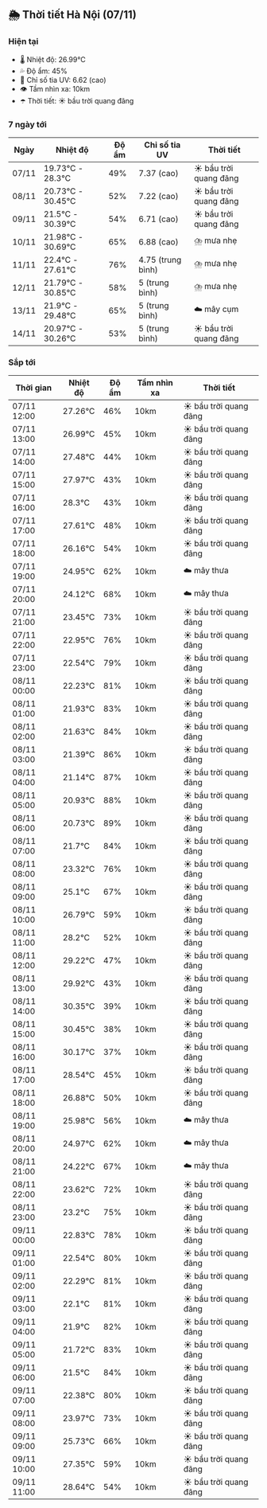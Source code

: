 ## 🌦️ Thời tiết Hà Nội (07/11)

### Hiện tại

- 🌡️ Nhiệt độ: 26.99℃
- 💦 Độ ẩm: 45%
- 🌟 Chỉ số tia UV: 6.62 (cao)
- 👁️ Tầm nhìn xa: 10km
- ☂️ Thời tiết: ☀️ bầu trời quang đãng

### 7 ngày tới

| Ngày | Nhiệt độ | Độ ẩm | Chỉ số tia UV | Thời tiết |
| --- | --- | --- | --- | --- |
| 07/11 | 19.73℃ - 28.3℃ | 49% | 7.37 (cao) | ☀️ bầu trời quang đãng |
| 08/11 | 20.73℃ - 30.45℃ | 52% | 7.22 (cao) | ☀️ bầu trời quang đãng |
| 09/11 | 21.5℃ - 30.39℃ | 54% | 6.71 (cao) | ☀️ bầu trời quang đãng |
| 10/11 | 21.98℃ - 30.69℃ | 65% | 6.88 (cao) | ⛈️ mưa nhẹ |
| 11/11 | 22.4℃ - 27.61℃ | 76% | 4.75 (trung bình) | ⛈️ mưa nhẹ |
| 12/11 | 21.79℃ - 30.85℃ | 58% | 5 (trung bình) | ⛈️ mưa nhẹ |
| 13/11 | 21.9℃ - 29.48℃ | 65% | 5 (trung bình) | ☁️ mây cụm |
| 14/11 | 20.97℃ - 30.26℃ | 53% | 5 (trung bình) | ☀️ bầu trời quang đãng |

### Sắp tới

| Thời gian | Nhiệt độ | Độ ẩm | Tầm nhìn xa | Thời tiết |
| --- | --- | --- | --- | --- |
| 07/11 12:00 | 27.26℃ | 46% | 10km | ☀️ bầu trời quang đãng |
| 07/11 13:00 | 26.99℃ | 45% | 10km | ☀️ bầu trời quang đãng |
| 07/11 14:00 | 27.48℃ | 44% | 10km | ☀️ bầu trời quang đãng |
| 07/11 15:00 | 27.97℃ | 43% | 10km | ☀️ bầu trời quang đãng |
| 07/11 16:00 | 28.3℃ | 43% | 10km | ☀️ bầu trời quang đãng |
| 07/11 17:00 | 27.61℃ | 48% | 10km | ☀️ bầu trời quang đãng |
| 07/11 18:00 | 26.16℃ | 54% | 10km | ☀️ bầu trời quang đãng |
| 07/11 19:00 | 24.95℃ | 62% | 10km | ☁️ mây thưa |
| 07/11 20:00 | 24.12℃ | 68% | 10km | ☁️ mây thưa |
| 07/11 21:00 | 23.45℃ | 73% | 10km | ☀️ bầu trời quang đãng |
| 07/11 22:00 | 22.95℃ | 76% | 10km | ☀️ bầu trời quang đãng |
| 07/11 23:00 | 22.54℃ | 79% | 10km | ☀️ bầu trời quang đãng |
| 08/11 00:00 | 22.23℃ | 81% | 10km | ☀️ bầu trời quang đãng |
| 08/11 01:00 | 21.93℃ | 83% | 10km | ☀️ bầu trời quang đãng |
| 08/11 02:00 | 21.63℃ | 84% | 10km | ☀️ bầu trời quang đãng |
| 08/11 03:00 | 21.39℃ | 86% | 10km | ☀️ bầu trời quang đãng |
| 08/11 04:00 | 21.14℃ | 87% | 10km | ☀️ bầu trời quang đãng |
| 08/11 05:00 | 20.93℃ | 88% | 10km | ☀️ bầu trời quang đãng |
| 08/11 06:00 | 20.73℃ | 89% | 10km | ☀️ bầu trời quang đãng |
| 08/11 07:00 | 21.7℃ | 84% | 10km | ☀️ bầu trời quang đãng |
| 08/11 08:00 | 23.32℃ | 76% | 10km | ☀️ bầu trời quang đãng |
| 08/11 09:00 | 25.1℃ | 67% | 10km | ☀️ bầu trời quang đãng |
| 08/11 10:00 | 26.79℃ | 59% | 10km | ☀️ bầu trời quang đãng |
| 08/11 11:00 | 28.2℃ | 52% | 10km | ☀️ bầu trời quang đãng |
| 08/11 12:00 | 29.22℃ | 47% | 10km | ☀️ bầu trời quang đãng |
| 08/11 13:00 | 29.92℃ | 43% | 10km | ☀️ bầu trời quang đãng |
| 08/11 14:00 | 30.35℃ | 39% | 10km | ☀️ bầu trời quang đãng |
| 08/11 15:00 | 30.45℃ | 38% | 10km | ☀️ bầu trời quang đãng |
| 08/11 16:00 | 30.17℃ | 37% | 10km | ☀️ bầu trời quang đãng |
| 08/11 17:00 | 28.54℃ | 45% | 10km | ☀️ bầu trời quang đãng |
| 08/11 18:00 | 26.88℃ | 50% | 10km | ☀️ bầu trời quang đãng |
| 08/11 19:00 | 25.98℃ | 56% | 10km | ☁️ mây thưa |
| 08/11 20:00 | 24.97℃ | 62% | 10km | ☁️ mây thưa |
| 08/11 21:00 | 24.22℃ | 67% | 10km | ☁️ mây thưa |
| 08/11 22:00 | 23.62℃ | 72% | 10km | ☀️ bầu trời quang đãng |
| 08/11 23:00 | 23.2℃ | 75% | 10km | ☀️ bầu trời quang đãng |
| 09/11 00:00 | 22.83℃ | 78% | 10km | ☀️ bầu trời quang đãng |
| 09/11 01:00 | 22.54℃ | 80% | 10km | ☀️ bầu trời quang đãng |
| 09/11 02:00 | 22.29℃ | 81% | 10km | ☀️ bầu trời quang đãng |
| 09/11 03:00 | 22.1℃ | 81% | 10km | ☀️ bầu trời quang đãng |
| 09/11 04:00 | 21.9℃ | 82% | 10km | ☀️ bầu trời quang đãng |
| 09/11 05:00 | 21.72℃ | 83% | 10km | ☀️ bầu trời quang đãng |
| 09/11 06:00 | 21.5℃ | 84% | 10km | ☀️ bầu trời quang đãng |
| 09/11 07:00 | 22.38℃ | 80% | 10km | ☀️ bầu trời quang đãng |
| 09/11 08:00 | 23.97℃ | 73% | 10km | ☀️ bầu trời quang đãng |
| 09/11 09:00 | 25.73℃ | 66% | 10km | ☀️ bầu trời quang đãng |
| 09/11 10:00 | 27.35℃ | 59% | 10km | ☀️ bầu trời quang đãng |
| 09/11 11:00 | 28.64℃ | 54% | 10km | ☀️ bầu trời quang đãng |
